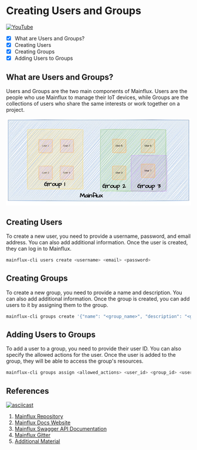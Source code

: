# Creating Users and Groups

[![YouTube][youtube-thumbnail]][youtube-video]

- [x] What are Users and Groups?
- [x] Creating Users
- [x] Creating Groups
- [x] Adding Users to Groups

## What are Users and Groups?

Users and Groups are the two main components of Mainflux. Users are the people who use Mainflux to manage their IoT devices, while Groups are the collections of users who share the same interests or work together on a project.

![Users Service][users-service-image]

## Creating Users

To create a new user, you need to provide a username, password, and email address. You can also add additional information. Once the user is created, they can log in to Mainflux.

```bash
mainflux-cli users create <username> <email> <password>
```

## Creating Groups

To create a new group, you need to provide a name and description. You can also add additional information. Once the group is created, you can add users to it by assigning them to the group.

```bash
mainflux-cli groups create '{"name": "<group_name>", "description": "<group_description>"}' <user_auth_token>
```

## Adding Users to Groups

To add a user to a group, you need to provide their user ID. You can also specify the allowed actions for the user. Once the user is added to the group, they will be able to access the group's resources.

```bash
mainflux-cli groups assign <allowed_actions> <user_id> <group_id> <user_auth_token>
```

## References

[![asciicast](https://asciinema.org/a/594626.svg)](https://asciinema.org/a/594626)

1. [Mainflux Repository][mainflux-repo]
2. [Mainflux Docs Website][mainflux-docs]
3. [Mainflux Swagger API Documentation][mainflux-swagger]
4. [Mainflux Gitter][mainflux-gitter]
5. [Additional Material][mainflux-additional]

[youtube-thumbnail]: https://img.youtube.com/vi/0DBxV6JovPo/0.jpg
[youtube-video]: https://www.youtube.com/@rodneyosodo/videos
[users-service-image]: images/mainflux-yt-video2.jpg
[mainflux-repo]: https://github.com/mainflux/mainflux
[mainflux-docs]: https://docs.mainflux.io/
[mainflux-swagger]: https://api.mainflux.io/
[mainflux-gitter]: https://gitter.im/Mainflux/mainflux
[mainflux-additional]: https://mainflux.readthedocs.io/en/latest/
